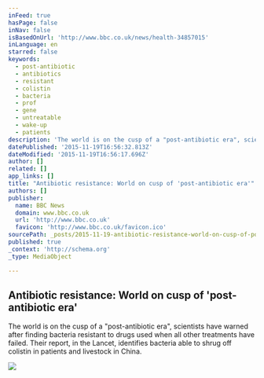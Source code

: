 ```yaml
---
inFeed: true
hasPage: false
inNav: false
isBasedOnUrl: 'http://www.bbc.co.uk/news/health-34857015'
inLanguage: en
starred: false
keywords:
  - post-antibiotic
  - antibiotics
  - resistant
  - colistin
  - bacteria
  - prof
  - gene
  - untreatable
  - wake-up
  - patients
description: 'The world is on the cusp of a "post-antibiotic era", scientists have warned after finding bacteria resistant to drugs used when all other treatments have failed. Their report, in the Lancet, identifies bacteria able to shrug off colistin in patients and livestock in China.'
datePublished: '2015-11-19T16:56:32.813Z'
dateModified: '2015-11-19T16:56:17.696Z'
author: []
related: []
app_links: []
title: "Antibiotic resistance: World on cusp of 'post-antibiotic era'"
authors: []
publisher:
  name: BBC News
  domain: www.bbc.co.uk
  url: 'http://www.bbc.co.uk'
  favicon: 'http://www.bbc.co.uk/favicon.ico'
sourcePath: _posts/2015-11-19-antibiotic-resistance-world-on-cusp-of-post-antibiotic-era.md
published: true
_context: 'http://schema.org'
_type: MediaObject

---
```

<article style=""><h1>Antibiotic resistance: World on cusp of 'post-antibiotic era'</h1><p>The world is on the cusp of a "post-antibiotic era", scientists have warned after finding bacteria resistant to drugs used when all other treatments have failed. Their report, in the Lancet, identifies bacteria able to shrug off colistin in patients and livestock in China.</p><img src="http://ichef.bbci.co.uk/news/1024/cpsprodpb/F753/production/_86751336_thinkstockphotos-493954253.jpg" /></article>